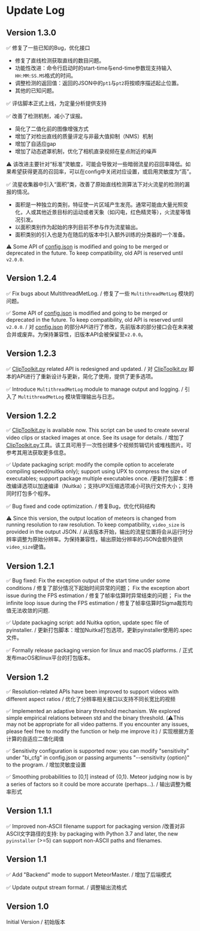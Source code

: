 
# Update Log

## Version 1.3.0

✅ 修复了一些已知的Bug，优化接口

* 修复了直线检测获取直线的数目问题。
* 功能性改进：命令行启动时的start-time与end-time参数现支持输入`HH:MM:SS.MS`格式的时间。
* 调整检测的返回值：返回的JSON中的`pt1`与`pt2`将按顺序描述起止位置。
* 其他的已知问题。

✅ 评估脚本正式上线，为定量分析提供支持

✅ 改善了检测机制，减小了误报。

* 简化了二值化前的图像增强方式
* 增加了对检出直线的质量评定与非最大值抑制（NMS）机制
* 增加了自适应gap
* 增加了动态遮罩机制，优化了相机直录视频在星点附近的噪声

⚠️ 该改进主要针对“标准”灵敏度，可能会导致对一些暗弱流星的召回率降低。如果希望获得更高的召回率，可以在config中关闭对应设置，或启用灵敏度为“高”。

✅ 流星收集器中引入“面积”类，改善了原始直线检测算法下对火流星的检测的漏报的情况。

* 面积是一种独立的类别，特征使一片区域产生发亮。通常可能由大量光照变化，人或其他近景目标的运动或者天象（如闪电，红色精灵等），火流星等情况引发。
* 以面积类别作为起始的序列目前不参与作为流星输出。
* 面积类别的引入也是为在随后的版本中引入额外训练的分类器的一个准备。

⚠️ Some API of [config.json](../config.json) is modified and going to be merged or deprecated in the future. To keep compatibility, old API is reserved until `v2.0.0`.

## Version 1.2.4

✅ Fix bugs about MultithreadMetLog. / 修复了一些 `MultithreadMetLog` 模块的问题。

✅ Some API of [config.json](../config.json) is modified and going to be merged or deprecated in the future. To keep compatibility, old API is reserved until `v2.0.0`. / 对 [config.json](../config.json) 的部分API进行了修改，先前版本的部分接口会在未来被合并或废弃。为保持兼容性，旧版本API会被保留至`v2.0.0`。

## Version 1.2.3

✅ [ClipToolkit.py](../ClipToolkit.py) related API is redesigned and updated. / 对 [ClipToolkit.py](../ClipToolkit.py) 脚本的API进行了重新设计与更新，简化了使用，提供了更多选项。

✅ Introduce `MultithreadMetLog` module to manage output and logging. / 引入了 `MultithreadMetLog` 模块管理输出与日志。

## Version 1.2.2

✅ [ClipToolkit.py](../ClipToolkit.py) is available now. This script can be used to create several video clips or stacked images at once. See its usage for details. / 增加了 [ClipToolkit.py](../ClipToolkit.py)工具。该工具可用于一次性创建多个视频剪辑切片或堆栈图片。可参考其用法获取更多信息。

✅ Update packaging script: modify the compile option to accelerate compiling speed(nuitka only); support using UPX to compress the size of executables;  support package multiple executables once. /更新打包脚本：修改编译选项以加速编译（Nuitka）；支持UPX压缩选项减小可执行文件大小；支持同时打包多个程序。

✅ Bug fixed and code optimization. / 修复Bug，优化代码结构

⚠️ Since this version, the output location of meteors is changed from running resolution to raw resolution. To keep compatibility, `video_size` is provided in the output JSON. / 从该版本开始，输出的流星位置将会从运行时分辨率调整为原始分辨率。为保持兼容性，输出原始分辨率的JSON会额外提供`video_size`键值。

## Version 1.2.1

✅ Bug fixed:
    Fix the exception output of the start time under some conditions / 修复了部分情况下起始时间异常的问题；
    Fix the exception abort issue during the FPS estimation / 修复了帧率估算时异常结束的问题；
    Fix the infinite loop issue during the FPS estimation / 修复了帧率估算时Sigma裁剪均值无法收敛的问题.

✅ Update packaging script: add Nuitka option, update spec file of pyinstaller. / 更新打包脚本：增加Nuitka打包选项，更新pyinstaller使用的.spec文件。

✅ Formally release packaging version for linux and macOS platforms. / 正式发布macOS和linux平台的打包版本。

## Version 1.2

✅ Resolution-related APIs have been improved to support videos with different aspect ratios / 优化了分辨率相关接口以支持不同长宽比的视频

✅ Implemented an adaptive binary threshold mechanism. We explored simple empirical relations between std and the binary threshold. (⚠️This may not be appropriate for all video patterns. If you encounter any issues, please feel free to modify the function or help me improve it:) / 实现根据方差计算的自适应二值化阈值

✅ Sensitivity configuration is supported now: you can modify "sensitivity" under "bi_cfg" in config.json or passing arguments "--sensitivity {option}" to the program. / 增加灵敏度设置

✅ Smoothing probabilities to [0,1] instead of {0,1}. Meteor judging now is by a series of factors so it could be more accurate (perhaps...). / 输出调整为概率形式

## Version 1.1.1

✅ Improved non-ASCII filename support for packaging version /改善对非ASCII文字路径的支持: by packaging with Python 3.7 and later, the new `pyinstaller` (>=5) can support non-ASCII paths and filenames.

## Version 1.1

✅ Add "Backend" mode to support MeteorMaster. / 增加了后端模式

✅ Update output stream format. / 调整输出流格式

## Version 1.0

Initial Version / 初始版本
